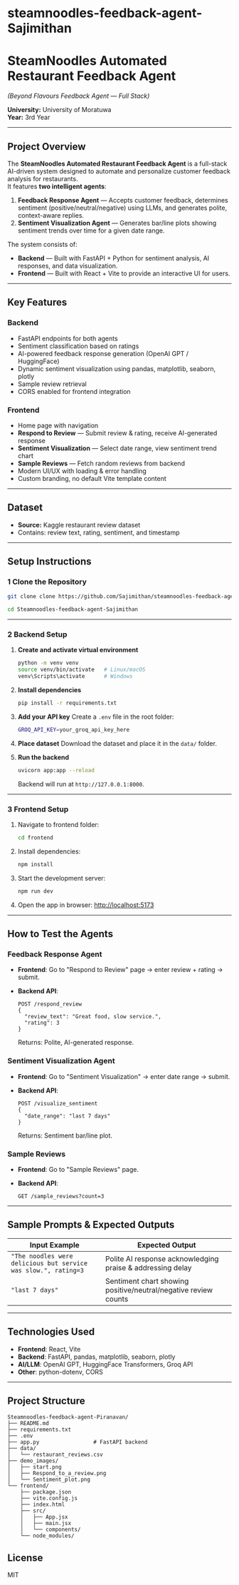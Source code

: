 # steamnoodles-feedback-agent-Sajimithan

#  SteamNoodles Automated Restaurant Feedback Agent  
*(Beyond Flavours Feedback Agent — Full Stack)*

**University:** University of Moratuwa  
**Year:** 3rd Year  

---

##  Project Overview
The **SteamNoodles Automated Restaurant Feedback Agent** is a full-stack AI-driven system designed to automate and personalize customer feedback analysis for restaurants.  
It features **two intelligent agents**:

1. **Feedback Response Agent** — Accepts customer feedback, determines sentiment (positive/neutral/negative) using LLMs, and generates polite, context-aware replies.
2. **Sentiment Visualization Agent** — Generates bar/line plots showing sentiment trends over time for a given date range.

The system consists of:
- **Backend** — Built with FastAPI + Python for sentiment analysis, AI responses, and data visualization.
- **Frontend** — Built with React + Vite to provide an interactive UI for users.

---

##  Key Features

### Backend
- FastAPI endpoints for both agents
- Sentiment classification based on ratings
- AI-powered feedback response generation (OpenAI GPT / HuggingFace)
- Dynamic sentiment visualization using pandas, matplotlib, seaborn, plotly
- Sample review retrieval
- CORS enabled for frontend integration

### Frontend
- Home page with navigation
- **Respond to Review** — Submit review & rating, receive AI-generated response
- **Sentiment Visualization** — Select date range, view sentiment trend chart
- **Sample Reviews** — Fetch random reviews from backend
- Modern UI/UX with loading & error handling
- Custom branding, no default Vite template content

---

##  Dataset
- **Source:** Kaggle restaurant review dataset  
- Contains: review text, rating, sentiment, and timestamp

---

##  Setup Instructions

### 1️ Clone the Repository
```bash
git clone clone https://github.com/Sajimithan/steamnoodles-feedback-agent-Sajimithan.git

cd Steamnoodles-feedback-agent-Sajimithan
```

---

### 2️ Backend Setup

1. **Create and activate virtual environment**

   ```bash
   python -m venv venv
   source venv/bin/activate   # Linux/macOS
   venv\Scripts\activate      # Windows
   ```

2. **Install dependencies**

   ```bash
   pip install -r requirements.txt
   ```

3. **Add your API key**
   Create a `.env` file in the root folder:

   ```bash
   GROQ_API_KEY=your_groq_api_key_here
   ```

4. **Place dataset**
   Download the dataset and place it in the `data/` folder.

5. **Run the backend**

   ```bash
   uvicorn app:app --reload
   ```

   Backend will run at `http://127.0.0.1:8000`.

---

### 3️ Frontend Setup

1. Navigate to frontend folder:

   ```bash
   cd frontend
   ```

2. Install dependencies:

   ```bash
   npm install
   ```

3. Start the development server:

   ```bash
   npm run dev
   ```

4. Open the app in browser:
   [http://localhost:5173](http://localhost:5173)

---

##  How to Test the Agents

### **Feedback Response Agent**

- **Frontend**: Go to "Respond to Review" page → enter review + rating → submit.
- **Backend API**:

  ```http
  POST /respond_review
  {
    "review_text": "Great food, slow service.",
    "rating": 3
  }
  ```

  Returns: Polite, AI-generated response.

### **Sentiment Visualization Agent**

- **Frontend**: Go to "Sentiment Visualization" → enter date range → submit.
- **Backend API**:

  ```http
  POST /visualize_sentiment
  {
    "date_range": "last 7 days"
  }
  ```

  Returns: Sentiment bar/line plot.

### **Sample Reviews**

- **Frontend**: Go to "Sample Reviews" page.
- **Backend API**:

  ```http
  GET /sample_reviews?count=3
  ```

---

##  Sample Prompts & Expected Outputs

| Input Example                                                  | Expected Output                                                 |
| -------------------------------------------------------------- | --------------------------------------------------------------- |
| `"The noodles were delicious but service was slow.", rating=3` | Polite AI response acknowledging praise & addressing delay      |
| `"last 7 days"`                                                | Sentiment chart showing positive/neutral/negative review counts |

---

##  Technologies Used

- **Frontend**: React, Vite
- **Backend**: FastAPI, pandas, matplotlib, seaborn, plotly
- **AI/LLM**: OpenAI GPT, HuggingFace Transformers, Groq API
- **Other**: python-dotenv, CORS

---

##  Project Structure

```
Steamnoodles-feedback-agent-Piranavan/
├── README.md
├── requirements.txt
├── .env
├── app.py                 # FastAPI backend
├── data/
│   └── restaurant_reviews.csv
├── demo_images/
│   ├── start.png
│   ├── Respond_to_a_review.png
│   └── Sentiment_plot.png
└── frontend/
    ├── package.json
    ├── vite.config.js
    ├── index.html
    ├── src/
    │   ├── App.jsx
    │   ├── main.jsx
    │   └── components/
    └── node_modules/
```

##  License

MIT